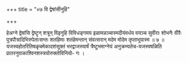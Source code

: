 +++
title = "०७ वि द्वेषांसीनुहि"

+++

हेअग्ने द्वेषांसि द्वेष्टॄन् शत्रून् विइनुहि विविधङ्गमय इळामन्नञ्चास्मदीयंवर्धय वयञ्च सुवीराः शोभनैः वीरैः पुत्रपौत्रादिभिरुपेताःसन्तः शतहिमाः शतंहेमन्तान् संवत्सरान् मदेम मोदेम तृप्ताभूयास्म ॥ ७ ॥यजस्वहोतरितिषळृचमेकादशंसूक्तं भरद्वाजस्यार्षं त्रैष्टुभमाग्नेयं अनुक्रम्यतेच-यजस्वषळिति प्रातरनुवाकाश्विनशस्त्रयोरुक्तोविनियो- गः ।